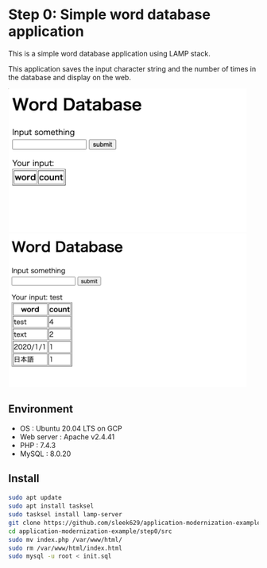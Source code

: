 # Step 0: Simple word database application

This is a simple word database application using LAMP stack.

This application saves the input character string and the number of times in the database and display on the web.

<img src="./images/index.png" width="480px">
<img src="./images/test.png" width="480px">

## Environment

- OS : Ubuntu 20.04 LTS on GCP
- Web server : Apache v2.4.41
- PHP : 7.4.3
- MySQL : 8.0.20

## Install

```bash
sudo apt update
sudo apt install tasksel
sudo tasksel install lamp-server
git clone https://github.com/sleek629/application-modernization-example.git
cd application-modernization-example/step0/src
sudo mv index.php /var/www/html/
sudo rm /var/www/html/index.html
sudo mysql -u root < init.sql
```

